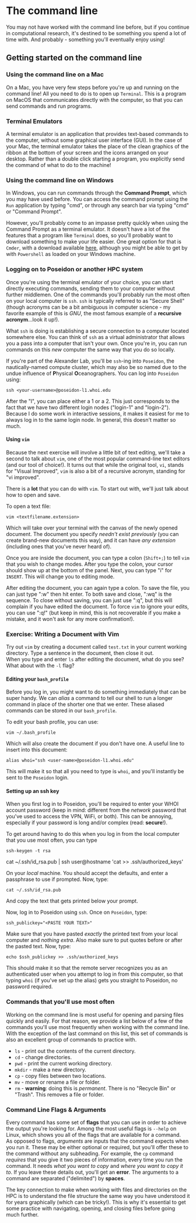 # The command line

You may not have worked with the command line before, but if you continue in computational research, it's destined to be something you spend a lot of time with. And probably - something you'll eventually enjoy using!

## Getting started on the command line

### Using the command line on a Mac

On a Mac, you have very few steps before you're up and running on the command line! All you need to do is to open up `Terminal`. This is a program on MacOS that communicates directly with the computer, so that you can send commands and run programs.

<div class="panel panel-primary">
  <div class="panel-heading">
    <h3 class="panel-title">Terminal Emulators</h3>
  </div>
  <div class="panel-body">
    A terminal emulator is an application that provides text-based commands to the computer, without some graphical user interface (GUI). In the case of your Mac, the terminal emulator takes the place of the clean graphics of the ribbon at the bottom of your screen and the icons arranged on your desktop. Rather than a double click starting a program, you explicitly send the command of what to do to the machine! 
  </div>
</div>

### Using the command line on Windows

In Windows, you can run commands through the **Command Prompt**, which you may have used before. You can access the command prompt using the `Run` application by typing "cmd", or through any search bar via typing "cmd" or "Command Prompt".

However, you'll probably come to an impasse pretty quickly when using the Command Prompt as a terminal emulator. It doesn't have a lot of the features that a program like `Terminal` does, so you'll probably want to download something to make your life easier. One great option for that is `Cmder`, with a download available [here](https://github.com/cmderdev/cmder/releases/download/v1.3.11/cmder.zip), although you might be able to get by with `Powershell` as loaded on your Windows machine.

### Logging on to Poseidon or another HPC system

Once you're using the terminal emulator of your choice, you can start directly executing commands, sending them to your computer without further middlemen. One of the commands you'll probably run the most often on your local computer is `ssh`. `ssh` is typically referred to as "Secure Shell" (though acronyms can be a bit ambiguous in computer science - my favorite example of this is *GNU*, the most famous example of a **recursive acronym**...look it up!). 

What `ssh` is doing is establishing a secure connection to a computer located somewhere else. You can think of `ssh` as a virtual administrator that allows you a pass into a computer that isn't your own. Once you're in, you can run commands on this _new_ computer the same way that you do so locally.

If you're part of the Alexander Lab, you'll be `ssh`-ing into `Poseidon`, the nautically-named compute cluster, which may also be so named due to the undue influence of **P**hysical **O**ceanographers. You can log into `Poseidon` using:

```
ssh <your-username>@poseidon-l1.whoi.edu
```

After the "l", you can place either a 1 or a 2. This just corresponds to the fact that we have two different login nodes ("login-1" and "login-2"). Because I do some work in interactive sessions, it makes it easiest for me to always log in to the same login node. In general, this doesn't matter so much. 

#### Using `vim`

Because the next exercise will involve a little bit of text editing, we'll take a second to talk about `vim`, one of the most popular command-line text editors (and our tool of choice!). It turns out that while the original tool, `vi`, stands for "Visual Improved", `vim` is also a bit of a recursive acronym, standing for "vi improved". 

There is a **lot** that you can do with `vim`. To start out with, we'll just talk about how to open and save.

To open a text file:

```
vim <textfilename.extension>
```

Which will take over your terminal with the canvas of the newly opened document. The document you specify *needn't exist previously* (you can create brand-new documents this way), and it can have *any extension* (including ones that you've never heard of). 

Once you are inside the document, you can type a colon (`Shift+;`) to tell `vim` that you wish to change modes. After you type the colon, your cursor should show up at the bottom of the panel. Next, you can type "i" for `INSERT`. This will change you to editing mode. 

After editing the document, you can again type a colon. To save the file, you can just type ":w" then hit enter. To both save and close, ":wq" is the sequence. To close without saving, you can just use ":q", but this will complain if you have edited the document. To force `vim` to ignore your edits, you can use ":q!" (but keep in mind, this is not recoverable if you make a mistake, and it won't ask for any more confirmation!).

<div class="panel panel-primary">
  <div class="panel-heading">
    <h3 class="panel-title">Exercise: Writing a Document with Vim</h3>
  </div>
  <div class="panel-body">
      Try out <code>vim</code> by creating a document called <code>test.txt</code> in your current working directory. Type a sentence in the document, then close it out.<br>
      When you type and enter <code>ls</code> after editing the document, what do you see? What about with the <code>-l</code> flag?
  </div>
</div>

#### Editing your `bash_profile`

Before you log in, you might want to do something immediately that can be super handy. We can *alias* a command to tell our shell to run a longer command in place of the shorter one that we enter. These aliased commands can be stored in our `bash_profile`. 

To edit your bash profile, you can use:

```
vim ~/.bash_profile
```

Which will also create the document if you don't have one. A useful line to insert into this document:

```
alias whoi="ssh <user-name>@poseidon-l1.whoi.edu"
```

This will make it so that all you need to type is `whoi`, and you'll instantly be sent to the `Poseidon` login. 

#### Setting up an ssh key

When you first log in to Poseidon, you'll be required to enter your WHOI account password (keep in mind: different from the _network_ password that you've used to access the VPN, WiFi, or both). This can be annoying, especially if your password is long and/or complex (read: **secure**!).

To get around having to do this when you log in from the local computer that you use most often, you can type

```
ssh-keygen -t rsa
```
cat ~/.ssh/id_rsa.pub | ssh user@hostname 'cat >> .ssh/authorized_keys'

On your *local* machine. You should accept the defaults, and enter a passphrase to use if prompted. Now, type:

```
cat ~/.ssh/id_rsa.pub
```

And copy the text that gets printed below your prompt.

Now, log in to Poseidon using `ssh`. Once on `Poseidon`, type:

```
ssh_publickey="<PASTE YOUR TEXT>"
```

Make sure that you have pasted *exactly* the printed text from your local computer and *nothing extra*. Also make sure to put quotes before or after the pasted text. Now, type:

```
echo $ssh_publickey >> .ssh/authorized_keys
```

This should make it so that the remote server recognizes you as an authenticated user when you attempt to log in from this computer, so that typing `whoi` (if you've set up the alias) gets you straight to Poseidon, no password required.

### Commands that you'll use most often

Working on the command line is most useful for opening and parsing files quickly and easily. For that reason, we provide a list below of a few of the commands you'll use most frequently when working with the command line. With the exception of the last command on this list, this set of commands is also an excellent group of commands to practice with.

- `ls` - print out the contents of the current directory.
- `cd` - change directories.
- `pwd` - print the current working directory.
- `mkdir` - make a new directory.
- `cp` - copy files between two locations.
- `mv` - move or rename a file or folder.
- `rm` - **warning**: doing this is _permanent_. There is no "Recycle Bin" or "Trash". This removes a file or folder.

<div class="panel panel-primary">
  <div class="panel-heading">
    <h3 class="panel-title">Command Line Flags & Arguments</h3>
  </div>
  <div class="panel-body">
      Every command has some set of <b>flags</b> that you can use in order to achieve the output you're looking for. Among the most useful flags is <code>--help</code> on Linux, which shows you all of the flags that are available for a command.<br>
      As opposed to flags, <i>arguments</i> are inputs that the command expects when you run it. These may be either optional or required, but you'll offer these to the command without any subheading. For example, the <code>cp</code> command <i>requires</i> that you give it two pieces of information, every time you run the command. It needs <i>what you want to copy</i> and <i>where you want to copy it to</i>. If you leave these details out, you'll get an <b>error</b>. The arguments to a command are separated ("delimited") by <b>spaces</b>.
  </div>
</div>

The key connection to make when working with files and directories on the HPC is to understand the file structure the same way you have understood it for years graphically (which can be tricky!). This is why it's essential to get some practice with navigating, opening, and closing files before going much further.
